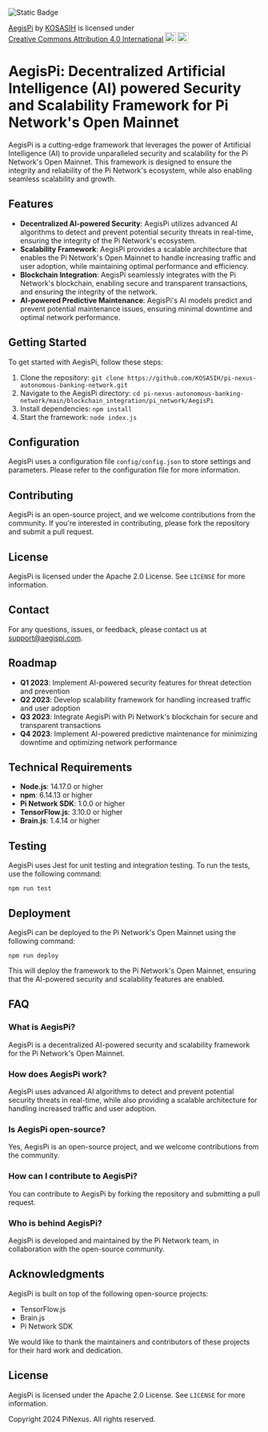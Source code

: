![Static Badge](https://img.shields.io/badge/Aegis-Pi-violet)

<p xmlns:cc="http://creativecommons.org/ns#" xmlns:dct="http://purl.org/dc/terms/"><a property="dct:title" rel="cc:attributionURL" href="https://github.com/KOSASIH/pi-nexus-autonomous-banking-network/tree/main/blockchain_integration/pi_network/AegisPi">AegisPi</a> by <a rel="cc:attributionURL dct:creator" property="cc:attributionName" href="https://www.linkedin.com/in/kosasih-81b46b5a">KOSASIH</a> is licensed under <a href="https://creativecommons.org/licenses/by/4.0/?ref=chooser-v1" target="_blank" rel="license noopener noreferrer" style="display:inline-block;">Creative Commons Attribution 4.0 International<img style="height:22px!important;margin-left:3px;vertical-align:text-bottom;" src="https://mirrors.creativecommons.org/presskit/icons/cc.svg?ref=chooser-v1" alt=""><img style="height:22px!important;margin-left:3px;vertical-align:text-bottom;" src="https://mirrors.creativecommons.org/presskit/icons/by.svg?ref=chooser-v1" alt=""></a></p>

AegisPi: Decentralized Artificial Intelligence (AI) powered Security and Scalability Framework for Pi Network's Open Mainnet
=====================================================================================================

AegisPi is a cutting-edge framework that leverages the power of Artificial Intelligence (AI) to provide unparalleled security and scalability for the Pi Network's Open Mainnet. This framework is designed to ensure the integrity and reliability of the Pi Network's ecosystem, while also enabling seamless scalability and growth.

Features
--------

* **Decentralized AI-powered Security**: AegisPi utilizes advanced AI algorithms to detect and prevent potential security threats in real-time, ensuring the integrity of the Pi Network's ecosystem.
* **Scalability Framework**: AegisPi provides a scalable architecture that enables the Pi Network's Open Mainnet to handle increasing traffic and user adoption, while maintaining optimal performance and efficiency.
* **Blockchain Integration**: AegisPi seamlessly integrates with the Pi Network's blockchain, enabling secure and transparent transactions, and ensuring the integrity of the network.
* **AI-powered Predictive Maintenance**: AegisPi's AI models predict and prevent potential maintenance issues, ensuring minimal downtime and optimal network performance.

Getting Started
---------------

To get started with AegisPi, follow these steps:

1. Clone the repository: `git clone https://github.com/KOSASIH/pi-nexus-autonomous-banking-network.git`
2. Navigate to the AegisPi directory: `cd pi-nexus-autonomous-banking-network/main/blockchain_integration/pi_network/AegisPi`
3. Install dependencies: `npm install`
4. Start the framework: `node index.js`

Configuration
-------------

AegisPi uses a configuration file `config/config.json` to store settings and parameters. Please refer to the configuration file for more information.

Contributing
------------

AegisPi is an open-source project, and we welcome contributions from the community. If you're interested in contributing, please fork the repository and submit a pull request.

License
-------

AegisPi is licensed under the Apache 2.0 License. See `LICENSE` for more information.

Contact
-------

For any questions, issues, or feedback, please contact us at [support@aegispi.com](mailto:support@aegispi.com).

Roadmap
--------

* **Q1 2023**: Implement AI-powered security features for threat detection and prevention
* **Q2 2023**: Develop scalability framework for handling increased traffic and user adoption
* **Q3 2023**: Integrate AegisPi with Pi Network's blockchain for secure and transparent transactions
* **Q4 2023**: Implement AI-powered predictive maintenance for minimizing downtime and optimizing network performance

Technical Requirements
--------------------

* **Node.js**: 14.17.0 or higher
* **npm**: 6.14.13 or higher
* **Pi Network SDK**: 1.0.0 or higher
* **TensorFlow.js**: 3.10.0 or higher
* **Brain.js**: 1.4.14 or higher

Testing
-------

AegisPi uses Jest for unit testing and integration testing. To run the tests, use the following command:

`npm run test`

Deployment
----------

AegisPi can be deployed to the Pi Network's Open Mainnet using the following command:

`npm run deploy`

This will deploy the framework to the Pi Network's Open Mainnet, ensuring that the AI-powered security and scalability features are enabled.

FAQ
---

### What is AegisPi?
AegisPi is a decentralized AI-powered security and scalability framework for the Pi Network's Open Mainnet.

### How does AegisPi work?
AegisPi uses advanced AI algorithms to detect and prevent potential security threats in real-time, while also providing a scalable architecture for handling increased traffic and user adoption.

### Is AegisPi open-source?
Yes, AegisPi is an open-source project, and we welcome contributions from the community.

### How can I contribute to AegisPi?
You can contribute to AegisPi by forking the repository and submitting a pull request.

### Who is behind AegisPi?
AegisPi is developed and maintained by the Pi Network team, in collaboration with the open-source community.

Acknowledgments
--------------

AegisPi is built on top of the following open-source projects:

* TensorFlow.js
* Brain.js
* Pi Network SDK

We would like to thank the maintainers and contributors of these projects for their hard work and dedication.

License
-------

AegisPi is licensed under the Apache 2.0 License. See `LICENSE` for more information.

Copyright 2024 PiNexus. All rights reserved.
